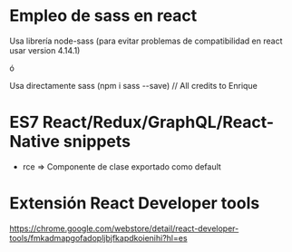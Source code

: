 # Empleo de sass en react

Usa librería node-sass (para evitar problemas de compatibilidad en react usar version 4.14.1)

ó

Usa directamente sass (npm i sass --save) // All credits to Enrique

# ES7 React/Redux/GraphQL/React-Native snippets

- rce => Componente de clase exportado como default

# Extensión React Developer tools

https://chrome.google.com/webstore/detail/react-developer-tools/fmkadmapgofadopljbjfkapdkoienihi?hl=es